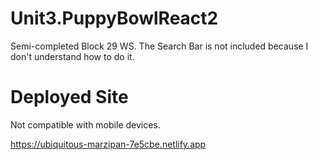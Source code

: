 # Unit3.PuppyBowlReact2

Semi-completed Block 29 WS. The Search Bar is not included because I don't understand how to do it.

# Deployed Site

Not compatible with mobile devices.

https://ubiquitous-marzipan-7e5cbe.netlify.app